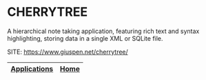 # CHERRYTREE
 
 A hierarchical note taking application, featuring rich 
 text and syntax highlighting, storing data in a single 
 XML or SQLite file.
 
 SITE: https://www.giuspen.net/cherrytree/

 | [Applications](https://portable-linux-apps.github.io/apps.html) | [Home](https://portable-linux-apps.github.io)
 | --- | --- |

